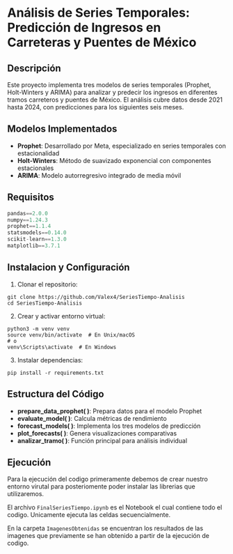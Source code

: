 # Análisis de Series Temporales: Predicción de Ingresos en Carreteras y Puentes de México

## Descripción
Este proyecto implementa tres modelos de series temporales (Prophet, Holt-Winters y ARIMA) para analizar y predecir los ingresos en diferentes tramos carreteros y puentes de México. El análisis cubre datos desde 2021 hasta 2024, con predicciones para los siguientes seis meses.

## Modelos Implementados
- **Prophet**: Desarrollado por Meta, especializado en series temporales con estacionalidad
- **Holt-Winters**: Método de suavizado exponencial con componentes estacionales
- **ARIMA**: Modelo autorregresivo integrado de media móvil

## Requisitos
```python
pandas==2.0.0
numpy==1.24.3
prophet==1.1.4
statsmodels==0.14.0
scikit-learn==1.3.0
matplotlib==3.7.1 
```
## Instalacion y Configuración

1. Clonar el repositorio:

```
git clone https://github.com/Valex4/SeriesTiempo-Analisis
cd SeriesTiempo-Analisis
```

2. Crear y activar entorno virtual:

```
python3 -m venv venv
source venv/bin/activate  # En Unix/macOS
# o
venv\Scripts\activate  # En Windows
```

3. Instalar dependencias:

``pip install -r requirements.txt``

## Estructura del Código

- **prepare_data_prophet( )**: Prepara datos para el modelo Prophet
- **evaluate_model( )**: Calcula métricas de rendimiento
- **forecast_models( )**: Implementa los tres modelos de predicción
- **plot_forecasts( )**: Genera visualizaciones comparativas
- **analizar_tramo( )**: Función principal para análisis individual

## Ejecución

Para la ejecución del codigo primeramente debemos de crear nuestro entorno virutal para posteriomente poder instalar las librerias que utilizaremos.

El archivo ``FinalSeriesTiempo.ipynb`` es el Notebook el cual contiene todo el codigo. Unicamente ejecuta las celdas secuencialmente.

En la carpeta `ImagenesObtenidas` se encuentran los resultados de las imagenes que previamente se han obtenido a partir de la ejecución de codigo.